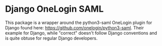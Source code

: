 # Django OneLogin SAML
This package is a wrapper around the python3-saml OneLogin plugin for Django found here: https://github.com/onelogin/python3-saml.
Their example for Django, while "correct" doesn't follow Django conventions and is quite obtuse for regular Django developers.
